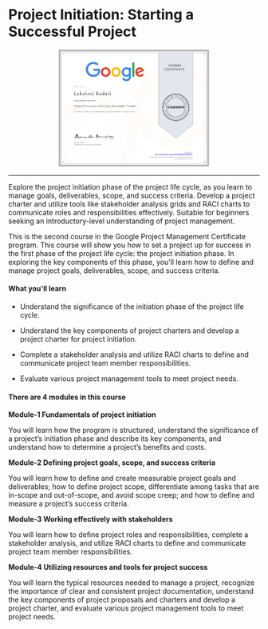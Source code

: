 # Project Initiation: Starting a Successful Project


<p align="center">
<img src="/Lakshmi Kadali Certificates/Coursera Google Project Management Professional certificate Course-2.png" width=60% height=60%>

---

Explore the project initiation phase of the project life cycle, as you learn to manage goals, deliverables, scope, and success criteria. Develop a project charter and utilize tools like stakeholder analysis grids and RACI charts to communicate roles and responsibilities effectively. Suitable for beginners seeking an introductory-level understanding of project management.

This is the second course in the Google Project Management Certificate program. This course will show you how to set a project up for success in the first phase of the project life cycle: the project initiation phase. In exploring the key components of this phase, you’ll learn how to define and manage project goals, deliverables, scope, and success criteria. 

#### What you'll learn

- Understand the significance of the initiation phase of the project life cycle.


- Understand the key components of project charters and develop a project charter for project initiation.


- Complete a stakeholder analysis and utilize RACI charts to define and communicate project team member responsibilities.

- Evaluate various project management tools to meet project needs.
  
#### There are 4 modules in this course

**Module-1 Fundamentals of project initiation**

You will learn how the program is structured, understand the significance of a project’s initiation phase and describe its key components, and understand how to determine a project’s benefits and costs.

**Module-2 Defining project goals, scope, and success criteria**

You will learn how to define and create measurable project goals and deliverables; how to define project scope, differentiate among tasks that are in-scope and out-of-scope, and avoid scope creep; and how to define and measure a project’s success criteria.

**Module-3 Working effectively with stakeholders**

You will learn how to define project roles and responsibilities, complete a stakeholder analysis, and utilize RACI charts to define and communicate project team member responsibilities.


**Module-4 Utilizing resources and tools for project success**

You will learn the typical resources needed to manage a project, recognize the importance of clear and consistent project documentation, understand the key components of project proposals and charters and develop a project charter, and evaluate various project management tools to meet project needs.



